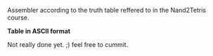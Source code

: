 Assembler according to the truth table reffered to in the Nand2Tetris course. 

**Table in ASCII format** 

Not really done yet. ;) feel free to cummit. 
